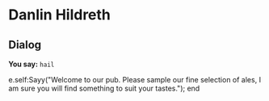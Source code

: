 # Danlin Hildreth


## Dialog

**You say:** `hail`



e.self:Sayy("Welcome to our pub. Please sample our fine selection of ales, I am sure you will find something to suit your tastes.");
end
